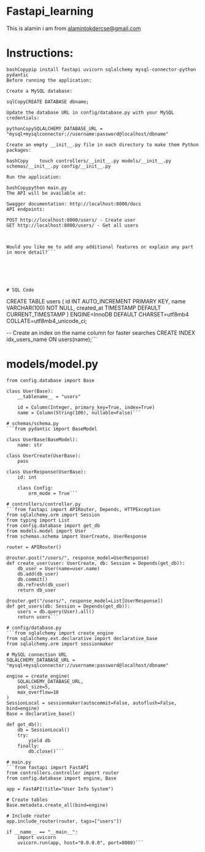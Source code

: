 # Fastapi_learning

This is alamin  i am from alamintokdercse@gmail.com
# Instructions:
```For MySQL, you'll need to install these dependencies:
bashCopypip install fastapi uvicorn sqlalchemy mysql-connector-python pydantic
Before running the application:

Create a MySQL database:

sqlCopyCREATE DATABASE dbname;

Update the database URL in config/database.py with your MySQL credentials:

pythonCopySQLALCHEMY_DATABASE_URL = "mysql+mysqlconnector://username:password@localhost/dbname"

Create an empty __init__.py file in each directory to make them Python packages:

bashCopy    touch controllers/__init__.py models/__init__.py schemas/__init__.py config/__init__.py

Run the application:

bashCopypython main.py
The API will be available at:

Swagger documentation: http://localhost:8000/docs
API endpoints:

POST http://localhost:8000/users/ - Create user
GET http://localhost:8000/users/ - Get all users



Would you like me to add any additional features or explain any part in more detail?```






# SQL Code

```
CREATE TABLE users (
    id INT AUTO_INCREMENT PRIMARY KEY,
    name VARCHAR(100) NOT NULL,
    created_at TIMESTAMP DEFAULT CURRENT_TIMESTAMP
) ENGINE=InnoDB DEFAULT CHARSET=utf8mb4 COLLATE=utf8mb4_unicode_ci;

-- Create an index on the name column for faster searches
CREATE INDEX idx_users_name ON users(name);```



# models/model.py
```from sqlalchemy import Column, Integer, String
from config.database import Base

class User(Base):
    __tablename__ = "users"
    
    id = Column(Integer, primary_key=True, index=True)
    name = Column(String(100), nullable=False)```

# schemas/schema.py
```from pydantic import BaseModel

class UserBase(BaseModel):
    name: str

class UserCreate(UserBase):
    pass

class UserResponse(UserBase):
    id: int
    
    class Config:
        orm_mode = True```

# controllers/controller.py
```from fastapi import APIRouter, Depends, HTTPException
from sqlalchemy.orm import Session
from typing import List
from config.database import get_db
from models.model import User
from schemas.schema import UserCreate, UserResponse

router = APIRouter()

@router.post("/users/", response_model=UserResponse)
def create_user(user: UserCreate, db: Session = Depends(get_db)):
    db_user = User(name=user.name)
    db.add(db_user)
    db.commit()
    db.refresh(db_user)
    return db_user

@router.get("/users/", response_model=List[UserResponse])
def get_users(db: Session = Depends(get_db)):
    users = db.query(User).all()
    return users```

# config/database.py
```from sqlalchemy import create_engine
from sqlalchemy.ext.declarative import declarative_base
from sqlalchemy.orm import sessionmaker

# MySQL connection URL
SQLALCHEMY_DATABASE_URL = "mysql+mysqlconnector://username:password@localhost/dbname"

engine = create_engine(
    SQLALCHEMY_DATABASE_URL,
    pool_size=5,
    max_overflow=10
)
SessionLocal = sessionmaker(autocommit=False, autoflush=False, bind=engine)
Base = declarative_base()

def get_db():
    db = SessionLocal()
    try:
        yield db
    finally:
        db.close()```

# main.py
```from fastapi import FastAPI
from controllers.controller import router
from config.database import engine, Base

app = FastAPI(title="User Info System")

# Create tables
Base.metadata.create_all(bind=engine)

# Include router
app.include_router(router, tags=["users"])

if __name__ == "__main__":
    import uvicorn
    uvicorn.run(app, host="0.0.0.0", port=8000)```
